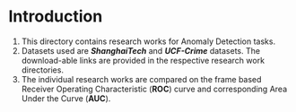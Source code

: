 # Introduction
1. This directory contains research works for Anomaly Detection tasks.
2. Datasets used are ***ShanghaiTech*** and ***UCF-Crime*** datasets. The download-able links are provided in the respective research work directories.
3. The individual research works are compared on the frame based Receiver Operating Characteristic (**ROC**) curve and corresponding Area Under the Curve (**AUC**).
